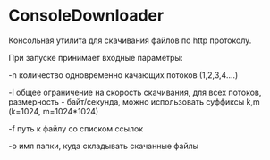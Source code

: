 # ConsoleDownloader

Консольная утилита для скачивания файлов по http протоколу.

При запуске принимает входные параметры:

-n количество одновременно качающих потоков (1,2,3,4....)

-l общее ограничение на скорость скачивания, для всех потоков, размерность - байт/секунда, можно использовать суффиксы k,m (k=1024, m=1024*1024)

-f путь к файлу со списком ссылок

-o имя папки, куда складывать скачанные файлы
